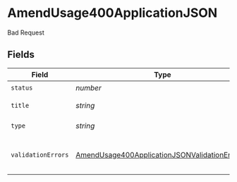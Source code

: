 # AmendUsage400ApplicationJSON

Bad Request


## Fields

| Field                                                                                                                     | Type                                                                                                                      | Required                                                                                                                  | Description                                                                                                               | Example                                                                                                                   |
| ------------------------------------------------------------------------------------------------------------------------- | ------------------------------------------------------------------------------------------------------------------------- | ------------------------------------------------------------------------------------------------------------------------- | ------------------------------------------------------------------------------------------------------------------------- | ------------------------------------------------------------------------------------------------------------------------- |
| `status`                                                                                                                  | *number*                                                                                                                  | :heavy_check_mark:                                                                                                        | HTTP Code                                                                                                                 |                                                                                                                           |
| `title`                                                                                                                   | *string*                                                                                                                  | :heavy_check_mark:                                                                                                        | Error message                                                                                                             |                                                                                                                           |
| `type`                                                                                                                    | *string*                                                                                                                  | :heavy_check_mark:                                                                                                        | N/A                                                                                                                       | "https://docs.billwithorb.com/reference/error-responses#400-request-validation-errors"                                    |
| `validationErrors`                                                                                                        | [AmendUsage400ApplicationJSONValidationErrors](../../models/operations/amendusage400applicationjsonvalidationerrors.md)[] | :heavy_check_mark:                                                                                                        | Contains all failing validation events.                                                                                   |                                                                                                                           |